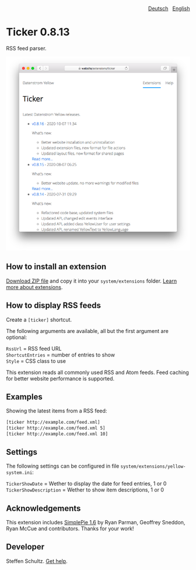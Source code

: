 <p align="right"><a href="README-de.md">Deutsch</a> &nbsp; <a href="README.md">English</a></p>

# Ticker 0.8.13

RSS feed parser.

<p align="center"><img src="ticker-screenshot.png?raw=true" alt="Screenshot"></p>

## How to install an extension

[Download ZIP file](https://github.com/schulle4u/yellow-extensions-schulle4u/raw/main/downloads/ticker.zip) and copy it into your `system/extensions` folder. [Learn more about extensions](https://github.com/annaesvensson/yellow-update).

## How to display RSS feeds

Create a `[ticker]` shortcut.

The following arguments are available, all but the first argument are optional:

`RssUrl` = RSS feed URL  
`ShortcutEntries` = number of entries to show  
`Style` = CSS class to use  

This extension reads all commonly used RSS and Atom feeds. Feed caching for better website performance is supported. 

## Examples

Showing the latest items from a RSS feed:

    [ticker http://example.com/feed.xml]
    [ticker http://example.com/feed.xml 5]
    [ticker http://example.com/feed.xml 10]

## Settings

The following settings can be configured in file `system/extensions/yellow-system.ini`: 

`TickerShowDate` = Wether to display the date for feed entries, 1 or 0  
`TickerShowDescription` = Wether to show item descriptions, 1 or 0  

## Acknowledgements

This extension includes [SimplePie 1.6](http://simplepie.org/) by Ryan Parman, Geoffrey Sneddon, Ryan McCue and contributors. Thanks for your work!

## Developer

Steffen Schultz. [Get help](https://datenstrom.se/yellow/help/).
